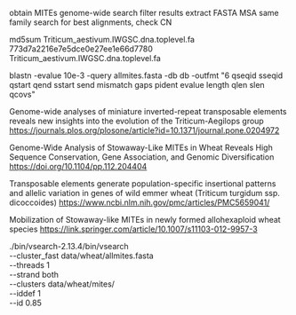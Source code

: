 obtain MITEs
genome-wide search
filter results
extract FASTA
MSA same family
search for best alignments, check CN



md5sum Triticum_aestivum.IWGSC.dna.toplevel.fa 
773d7a2216e7e5dce0e27ee1e66d7780  Triticum_aestivum.IWGSC.dna.toplevel.fa

 blastn -evalue 10e-3 -query allmites.fasta -db db -outfmt "6 qseqid sseqid qstart qend sstart send mismatch gaps pident evalue length qlen slen qcovs" 




Genome-wide analyses of miniature inverted-repeat transposable elements reveals new insights into the evolution of the Triticum-Aegilops group
https://journals.plos.org/plosone/article?id=10.1371/journal.pone.0204972

Genome-Wide Analysis of Stowaway-Like MITEs in Wheat Reveals High Sequence Conservation, Gene Association, and Genomic Diversification
https://doi.org/10.1104/pp.112.204404

Transposable elements generate population-specific insertional patterns and allelic variation in genes of wild emmer wheat (Triticum turgidum ssp. dicoccoides)
https://www.ncbi.nlm.nih.gov/pmc/articles/PMC5659041/

Mobilization of Stowaway-like MITEs in newly formed allohexaploid wheat species
https://link.springer.com/article/10.1007/s11103-012-9957-3


./bin/vsearch-2.13.4/bin/vsearch \
--cluster_fast data/wheat/allmites.fasta \
--threads 1 \
--strand both \
--clusters data/wheat/mites/ \
--iddef 1 \
--id 0.85